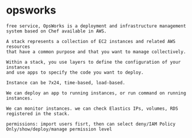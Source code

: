 # opsworks
    free service, OpsWorks is a deployment and infrastructure management system based on Chef available in AWS.

    A stack represents a collection of EC2 instances and related AWS resources 
    that have a common purpose and that you want to manage collectively. 

    Within a stack, you use layers to define the configuration of your instances 
    and use apps to specify the code you want to deploy. 
    
    Instance can be 7x24, time-based, load-based.

    We can deploy an app to running instances, or run command on running instances.

    We can monitor instances. we can check Elastics IPs, volumes, RDS registered in the stack.

    permissions: import users fisrt, then can select deny/IAM Policy Only/show/deploy/manage permission level
